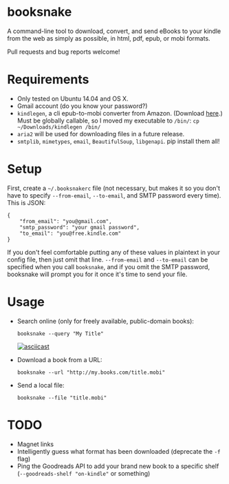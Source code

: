 # booksnake
A command-line tool to download, convert, and send eBooks to your kindle from the web as simply as possible, in html, pdf, epub, or mobi formats.

Pull requests and bug reports welcome!

# Requirements

- Only tested on Ubuntu 14.04 and OS X.
- Gmail account (do you know your password?)
- `kindlegen`, a cli epub-to-mobi converter from Amazon. (Download [here](http://www.amazon.com/gp/feature.html?docId=1000765211).) Must be globally callable, so I moved my executable to `/bin/`: `cp ~/Downloads/kindlegen /bin/`
- `aria2` will be used for downloading files in a future release.
- `smtplib`, `mimetypes`, `email`, `BeautifulSoup`, `libgenapi`. pip install them all!

# Setup

First, create a `~/.booksnakerc` file (not necessary, but makes it so you don't have to specify `--from-email`, `--to-email`, and SMTP password every time). This is JSON:

```
{
    "from_email": "you@gmail.com",
    "smtp_password": "your gmail password",
    "to_email": "you@free.kindle.com"
}
```

If you don't feel comfortable putting any of these values in plaintext in your config file, then just omit that line. `--from-email` and `--to-email` can be specified when you call `booksnake`, and if you omit the SMTP password, booksnake will prompt you for it once it's time to send your file.

# Usage

- Search online (only for freely available, public-domain books):
    ```
    booksnake --query "My Title"
    ```
    [![asciicast](https://asciinema.org/a/2ji7kxe7840xqiyujxtjyrkkg.png)](https://asciinema.org/a/2ji7kxe7840xqiyujxtjyrkkg)

- Download a book from a URL:
    ```
    booksnake --url "http://my.books.com/title.mobi"
    ```

- Send a local file:
    ```
    booksnake --file "title.mobi"
    ```

# TODO

- Magnet links
- Intelligently guess what format has been downloaded (deprecate the `-f` flag)
- Ping the Goodreads API to add your brand new book to a specific shelf (`--goodreads-shelf "on-kindle"` or something)
